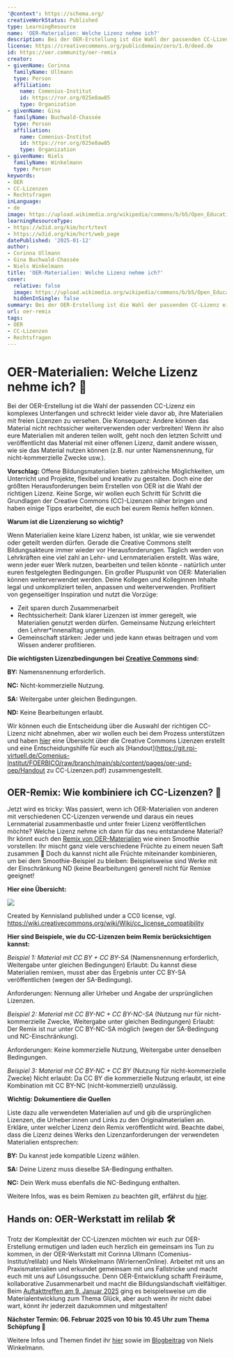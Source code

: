 ```yaml
---
'@context': https://schema.org/
creativeWorkStatus: Published
type: LearningResource
name: 'OER-Materialien: Welche Lizenz nehme ich?'
description: Bei der OER-Erstellung ist die Wahl der passenden CC-Lizenz ein komplexes Unterfangen und schreckt leider viele davor ab, ihre Materialien mit freien Lizenzen zu versehen. In diesem Blogbeitrag wollen wir euch einen Überblick über die verschiedenen CC-Lizenzen geben und zeigen, wie ihr sie auch beim Remix von OER-Materialien einsetzen könnt.
license: https://creativecommons.org/publicdomain/zero/1.0/deed.de
id: https://oer.community/oer-remix
creator:
- givenName: Corinna
  familyName: Ullmann
  type: Person
  affiliation:
    name: Comenius-Institut
    id: https://ror.org/025e8aw85
    type: Organization
- givenName: Gina
  familyName: Buchwald-Chassée
  type: Person
  affiliation:
    name: Comenius-Institut
    id: https://ror.org/025e8aw85
    type: Organization
- givenName: Niels
  familyName: Winkelmann
  type: Person
keywords:
- OER
- CC-Lizenzen
- Rechtsfragen
inLanguage:
- de
image: https://upload.wikimedia.org/wikipedia/commons/b/b5/Open_Educational_Resources.png
learningResourceType:
- https://w3id.org/kim/hcrt/text
- https://w3id.org/kim/hcrt/web_page
datePublished: '2025-01-12'
author:
- Corinna Ullmann
- Gina Buchwald-Chassée
- Niels Winkelmann
title: 'OER-Materialien: Welche Lizenz nehme ich?'
cover:
  relative: false
  image: https://upload.wikimedia.org/wikipedia/commons/b/b5/Open_Educational_Resources.png
  hiddenInSingle: false
summary: Bei der OER-Erstellung ist die Wahl der passenden CC-Lizenz ein komplexes Unterfangen und schreckt leider viele davor ab, ihre Materialien mit freien Lizenzen zu versehen. In diesem Blogbeitrag wollen wir euch einen Überblick über die verschiedenen CC-Lizenzen geben und zeigen, wie ihr sie auch beim Remix von OER-Materialien einsetzen könnt.
url: oer-remix
tags:
- OER
- CC-Lizenzen
- Rechtsfragen
---
```


# OER-Materialien: Welche Lizenz nehme ich? 🤷

Bei der OER-Erstellung ist die Wahl der passenden CC-Lizenz ein komplexes Unterfangen und schreckt leider viele davor ab, ihre Materialien mit freien Lizenzen zu versehen. Die Konsequenz: Andere können das Material nicht rechtssicher weiterverwenden oder verbreiten! Wenn ihr also eure Materialien mit anderen teilen wollt, geht noch den letzten Schritt und veröffentlicht das Material mit einer offenen Lizenz, damit andere wissen, wie sie das Material nutzen können (z.B. nur unter Namensnennung, für nicht-kommerzielle Zwecke usw.).

**Vorschlag:** Offene Bildungsmaterialien bieten zahlreiche Möglichkeiten, um Unterricht und Projekte, flexibel und kreativ zu gestalten. Doch eine der größten Herausforderungen beim Erstellen von OER ist die Wahl der richtigen Lizenz. Keine Sorge, wir wollen euch Schritt für Schritt die Grundlagen der Creative Commons (CC)-Lizenzen näher bringen und haben einige Tipps erarbeitet, die euch bei eurem Remix helfen können.

**Warum ist die Lizenzierung so wichtig?**

Wenn Materialien keine klare Lizenz haben, ist unklar, wie sie verwendet oder geteilt werden dürfen. Gerade die Creative Commons stellt Bildungsakteure immer wieder vor Herausforderungen. Täglich werden von Lehrkräften eine viel zahl an Lehr- und Lernmaterialien erstellt. Was wäre, wenn jeder euer Werk nutzen, bearbeiten und teilen könnte - natürlich unter euren festgelegten Bedingungen. 
Ein großer Pluspunkt von OER: Materialien können weiterverwendet werden.
Deine Kollegen und Kolleginnen Inhalte legal und unkompliziert teilen, anpassen und weiterverwenden. Profitiert von gegenseitiger Inspiration und nutzt die Vorzüge:
- Zeit sparen durch Zusammenarbeit
- Rechtssicherheit: Dank klarer Lizenzen ist immer geregelt, wie Materialien genutzt werden dürfen. Gemeinsame Nutzung erleichtert den Lehrer*innenalltag ungemein.
- Gemeinschaft stärken: Jeder und jede kann etwas beitragen und vom Wissen anderer profitieren.

**Die wichtigsten Lizenzbedingungen bei [Creative Commons](https://creativecommons.org/share-your-work/cclicenses/) sind:**

**BY:** Namensnennung erforderlich.

**NC:** Nicht-kommerzielle Nutzung.

**SA:** Weitergabe unter gleichen Bedingungen.

**ND:** Keine Bearbeitungen erlaubt.

Wir können euch die Entscheidung über die Auswahl der richtigen CC-Lizenz nicht abnehmen, aber wir wollen euch bei dem Prozess unterstützen und haben [hier](https://oer.community/oer-und-oep/) eine Übersicht über die Creative Commons Lizenzen erstellt und eine Entscheidungshilfe für euch als [Handout](https://git.rpi-virtuell.de/Comenius-Institut/FOERBICO/raw/branch/main/sb/content/pages/oer-und-oep/Handout zu CC-Lizenzen.pdf) zusammengestellt. 

## OER-Remix: Wie kombiniere ich CC-Lizenzen? 🔀

Jetzt wird es tricky: Was passiert, wenn ich OER-Materialien von anderen mit verschiedenen CC-Lizenzen verwende und daraus ein neues Lernmaterial zusammenbastle und unter freier Lizenz veröffentlichen möchte? Welche Lizenz nehme ich dann für das neu entstandene Material?
Ihr könnt euch den [Remix von OER-Materialien](https://certificates.creativecommons.org/cccertedu/chapter/4-4-remixing-cc-licensed-work/) wie einen Smoothie vorstellen: Ihr mischt ganz viele verschiedene Früchte zu einem neuen Saft zusammen 🍹 Doch du kannst nicht alle Früchte miteinander kombinieren, um bei dem Smoothie-Beispiel zu bleiben: Beispielsweise sind Werke mit der Einschränkung ND (keine Bearbeitungen) generell nicht für Remixe geeignet!

**Hier eine Übersicht:**

![](https://upload.wikimedia.org/wikipedia/commons/thumb/5/5b/CC_License_Compatibility_Chart.png/512px-CC_License_Compatibility_Chart.png?20140719220440)
 
Created by Kennisland published under a CC0 license, vgl. https://wiki.creativecommons.org/wiki/Wiki/cc_license_compatibility

**Hier sind Beispiele, wie du CC-Lizenzen beim Remix berücksichtigen kannst:**

*Beispiel 1: Material mit CC BY + CC BY-SA*
(Namensnennung erforderlich, Weitergabe unter gleichen Bedingungen)
Erlaubt: Du kannst diese Materialien remixen, musst aber das Ergebnis unter CC BY-SA veröffentlichen (wegen der SA-Bedingung).

Anforderungen: Nennung aller Urheber und Angabe der ursprünglichen Lizenzen.

*Beispiel 2: Material mit CC BY-NC + CC BY-NC-SA*
(Nutzung nur für nicht-kommerzielle Zwecke, Weitergabe unter gleichen Bedingungen)
Erlaubt: Der Remix ist nur unter CC BY-NC-SA möglich (wegen der SA-Bedingung und NC-Einschränkung).

Anforderungen: Keine kommerzielle Nutzung, Weitergabe unter denselben Bedingungen.

*Beispiel 3: Material mit CC BY-NC + CC BY*
(Nutzung für nicht-kommerzielle Zwecke)
Nicht erlaubt: Da CC BY die kommerzielle Nutzung erlaubt, ist eine Kombination mit CC BY-NC (nicht-kommerziell) unzulässig.

**Wichtig: Dokumentiere die Quellen**

Liste dazu alle verwendeten Materialien auf und gib die ursprünglichen Lizenzen, die Urheber:innen und Links zu den Originalmaterialien an.
Erkläre, unter welcher Lizenz dein Remix veröffentlicht wird. Beachte dabei, dass die Lizenz deines Werks den Lizenzanforderungen der verwendeten Materialien entsprechen:

**BY:** Du kannst jede kompatible Lizenz wählen.

**SA:** Deine Lizenz muss dieselbe SA-Bedingung enthalten.

**NC:** Dein Werk muss ebenfalls die NC-Bedingung enthalten.

Weitere Infos, was es beim Remixen zu beachten gilt, erfährst du [hier](https://irights.info/artikel/kombinieren-bearbeiten-remixen-oer-richtig-verwenden/28560).

## Hands on: OER-Werkstatt im relilab 🛠️

Trotz der Komplexität der CC-Lizenzen möchten wir euch zur OER-Erstellung ermutigen und laden euch herzlich ein gemeinsam ins Tun zu kommen, in der OER-Werkstatt mit Corinna Ullmann (Comenius-Institut/relilab) und Niels Winkelmann (WirlernenOnline). Arbeitet mit uns an Praxismaterialien und erkundet gemeinsam mit uns Fallstricke und macht euch mit uns auf Lösungssuche. Denn OER-Entwicklung schafft Freiräume, kollaborative Zusammenarbeit und macht die Bildungslandschaft vielfältiger. Beim [Auftakttreffen am 9. Januar 2025](https://relilab.org/oer-werkstatt-backe-dein-eigenes-lernmaterial-zum-thema-glueck/) ging es beispielsweise um die Materialentwicklung zum Thema Glück, aber auch wenn ihr nicht dabei wart, könnt ihr jederzeit dazukommen und mitgestalten!

**Nächster Termin: 06. Februar 2025 von 10 bis 10.45 Uhr zum Thema Schöpfung 📅**

Weitere Infos und Themen findet ihr [hier](https://relilab.org/oerwerkstatt/) sowie im [Blogbeitrag](https://digilog.blog/2025/01/20/remix-im-dschungel-der-lizenzen/) von Niels Winkelmann.
